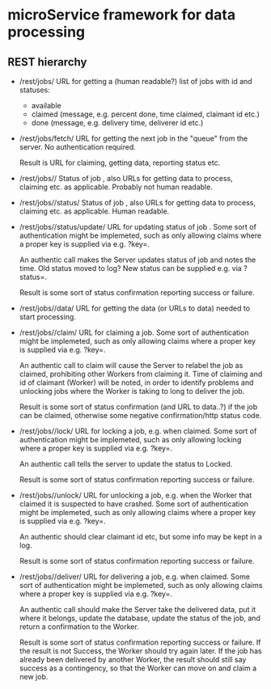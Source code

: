# microService framework for data processing

## REST hierarchy

- /rest/jobs/
    URL for getting a (human readable?) list of jobs with id and statuses:
    - available
    - claimed (message, e.g. percent done, time claimed, claimant id etc.)
    - done (message, e.g. delivery time, deliverer id etc.)

- /rest/jobs/fetch/
    URL for getting the next job in the "queue" from the server.
    No authentication required.

    Result is URL for claiming, getting data, reporting status etc.

- /rest/jobs/<id>/
    Status of job <id>, also URLs for getting data to process, claiming etc.
    as applicable. Probably not human readable.

- /rest/jobs/<id>/status/
    Status of job <id>, also URLs for getting data to process, claiming etc.
    as applicable. Human readable.

- /rest/jobs/<id>/status/update/
    URL for updating status of job <id>. Some sort of authentication might be
    implemeted, such as only allowing claims where a proper key is supplied via
    e.g. ?key=.

    An authentic call makes the Server updates status of job and notes the
    time. Old status moved to log? New status can be supplied e.g. via
    ?status=.

    Result is some sort of status confirmation reporting success or failure.

- /rest/jobs/<id>/data/
    URL for getting the data (or URLs to data) needed to start processing.

- /rest/jobs/<id>/claim/
    URL for claiming a job. Some sort of authentication might be implemeted,
    such as only allowing claims where a proper key is supplied via e.g. ?key=.

    An authentic call to claim will cause the Server to relabel the job as
    claimed, prohibiting other Workers from claiming it. Time of claiming and
    id of claimant (Worker) will be noted, in order to identify problems and
    unlocking jobs where the Worker is taking to long to deliver the job.

    Result is some sort of status confirmation (and URL to data..?) if the
    job can be claimed, otherwise some negative confirmation/http status code.

- /rest/jobs/<id>/lock/
    URL for locking a job, e.g. when claimed. Some sort of authentication
    might be implemeted, such as only allowing locking where a proper key is
    supplied via e.g. ?key=.

    An authentic call tells the server to update the status to Locked.

    Result is some sort of status confirmation reporting success or failure.

- /rest/jobs/<id>/unlock/
    URL for unlocking a job, e.g. when the Worker that claimed it is suspected
    to have crashed. Some sort of authentication might be implemeted, such as
    only allowing claims where a proper key is supplied via e.g. ?key=.

    An authentic should clear claimant id etc, but some info may be kept in a
    log.

    Result is some sort of status confirmation reporting success or failure.

- /rest/jobs/<id>/deliver/
    URL for delivering a job, e.g. when claimed. Some sort of authentication
    might be implemeted, such as only allowing claims where a proper key is
    supplied via e.g. ?key=.

    An authentic call should make the Server take the delivered data, put it
    where it belongs, update the database, update the status of the job, and
    return a confirmation to the Worker.

    Result is some sort of status confirmation reporting success or failure.
    If the result is not Success, the Worker should try again later. If the job
    has already been delivered by another Worker, the result should still say
    success as a contingency, so that the Worker can move on and claim a new
    job.


